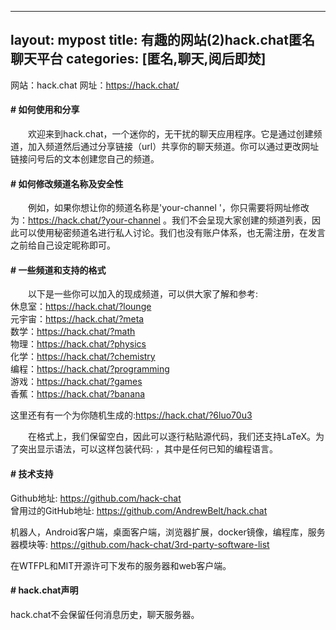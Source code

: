 
---
layout: mypost
title:  有趣的网站(2)hack.chat匿名聊天平台
categories: [匿名,聊天,阅后即焚]
---

网站：hack.chat
网址：https://hack.chat/

#### # 如何使用和分享
&emsp;&emsp;欢迎来到hack.chat，一个迷你的，无干扰的聊天应用程序。它是通过创建频道，加入频道然后通过分享链接（url）共享你的聊天频道。你可以通过更改网址链接问号后的文本创建您自己的频道。

#### # 如何修改频道名称及安全性
&emsp;&emsp;例如，如果你想让你的频道名称是'your-channel '，你只需要将网址修改为：https://hack.chat/?your-channel 。我们不会呈现大家创建的频道列表，因此可以使用秘密频道名进行私人讨论。我们也没有账户体系，也无需注册，在发言之前给自己设定昵称即可。

#### # 一些频道和支持的格式
&emsp;&emsp;以下是一些你可以加入的现成频道，可以供大家了解和参考:<br>休息室：https://hack.chat/?lounge <br>元宇宙：https://hack.chat/?meta <br>数学：https://hack.chat/?math <br>物理：https://hack.chat/?physics <br>化学：https://hack.chat/?chemistry <br>编程：https://hack.chat/?programming <br>游戏：https://hack.chat/?games <br>香蕉：https://hack.chat/?banana

这里还有有一个为你随机生成的:https://hack.chat/?6luo70u3

&emsp;&emsp;在格式上，我们保留空白，因此可以逐行粘贴源代码，我们还支持LaTeX。为了突出显示语法，可以这样包装代码:<language> <the code>，其中<language>是任何已知的编程语言。

#### # 技术支持
Github地址: https://github.com/hack-chat <br>曾用过的GitHub地址: https://github.com/AndrewBelt/hack.chat

机器人，Android客户端，桌面客户端，浏览器扩展，docker镜像，编程库，服务器模块等:
https://github.com/hack-chat/3rd-party-software-list

在WTFPL和MIT开源许可下发布的服务器和web客户端。

#### # hack.chat声明
hack.chat不会保留任何消息历史，聊天服务器。

